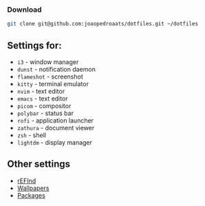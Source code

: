 ### Download

```sh
git clone git@github.com:joaopedroaats/dotfiles.git ~/dotfiles
```




## Settings for:

- `i3` - window manager
- `dunst` -  notification daemon
- `flameshot` - screenshot
- `kitty` -  terminal emulator
- `nvim` - text editor
- `emacs` - text editor
- `picom` - compositor
- `polybar` - status bar
- `rofi` - application launcher
- `zathura` - document viewer
- `zsh` - shell
- `lightdm` - display manager


## Other settings

- [rEFInd](https://gitlab.com/joaopedroaats/pers-rEFInd)
- [Wallpapers](https://gitlab.com/joaopedroaats/wallpapers)
- [Packages](https://github.com/joaopedroaats/packages)
